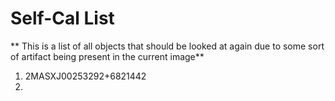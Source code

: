 # Self-Cal List

** This is a list of all objects that should be looked at again due to some sort of artifact being present in the current image** 

1. 2MASXJ00253292+6821442
2. 
